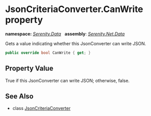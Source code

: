 # JsonCriteriaConverter.CanWrite property
**namespace:** *[Serenity.Data](../../README.md#serenity.data-namespace)*   **assembly**: *[Serenity.Net.Data](../../README.md)*

Gets a value indicating whether this JsonConverter can write JSON.

```csharp
public override bool CanWrite { get; }
```

## Property Value

True if this JsonConverter can write JSON; otherwise, false.

## See Also

* class [JsonCriteriaConverter](../JsonCriteriaConverter.md)
